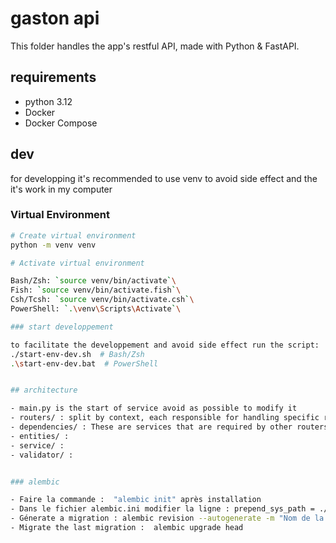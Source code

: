 


# gaston api

This folder handles the app's restful API, made with Python & FastAPI. 

## requirements

- python 3.12
- Docker
- Docker Compose

## dev

for developping it's recommended to use venv to avoid side effect and the it's work in my computer 

### Virtual Environment

```sh
# Create virtual environment
python -m venv venv

# Activate virtual environment

Bash/Zsh: `source venv/bin/activate`\
Fish: `source venv/bin/activate.fish`\
Csh/Tcsh: `source venv/bin/activate.csh`\
PowerShell: `.\venv\Scripts\Activate`\

### start developpement 

to facilitate the developpement and avoid side effect run the script:
./start-env-dev.sh  # Bash/Zsh
.\start-env-dev.bat  # PowerShell


## architecture

- main.py is the start of service avoid as possible to modify it
- routers/ : split by context, each responsible for handling specific requests.
- dependencies/ : These are services that are required by other routers.
- entities/ : 
- service/ : 
- validator/ : 


### alembic

- Faire la commande :  "alembic init" après installation 
- Dans le fichier alembic.ini modifier la ligne : prepend_sys_path = ./app
- Génerate a migration : alembic revision --autogenerate -m "Nom de la migration"
- Migrate the last migration :  alembic upgrade head
